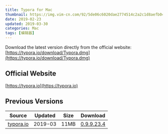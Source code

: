 ```yaml
---
title: Typora for Mac
thumbnail: https://img.vim-cn.com/92/5de06c6020dae2774514c2a2c1d8aefb04fb36.png
date: 2019-02-23
updated: 2019-03-30
categories: Mac
tags: [编辑器]
---
```


Download the latest version directly from the official website: [https://typora.io/download/Typora.dmg](https://typora.io/download/Typora.dmg)

<!-- more -->

## Official Website

[https://typora.io](https://typora.io)


## Previous Versions

| Source | Updated | Size | Download |
| ------ | ------- | -------- | -------- |
| <div class="safe">[typora.io](https://typora.io/)</div> | 2019-03 | 11MB | [0.9.9.23.4](https://img.vim-cn.com/0a/abd06a5fa2d9eb156d59c09302b0e88aefdab8) |
